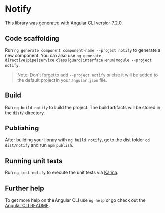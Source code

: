 # Notify

This library was generated with [Angular CLI](https://github.com/angular/angular-cli) version 7.2.0.

## Code scaffolding

Run `ng generate component component-name --project notify` to generate a new component. You can also use `ng generate directive|pipe|service|class|guard|interface|enum|module --project notify`.
> Note: Don't forget to add `--project notify` or else it will be added to the default project in your `angular.json` file. 

## Build

Run `ng build notify` to build the project. The build artifacts will be stored in the `dist/` directory.

## Publishing

After building your library with `ng build notify`, go to the dist folder `cd dist/notify` and run `npm publish`.

## Running unit tests

Run `ng test notify` to execute the unit tests via [Karma](https://karma-runner.github.io).

## Further help

To get more help on the Angular CLI use `ng help` or go check out the [Angular CLI README](https://github.com/angular/angular-cli/blob/master/README.md).
